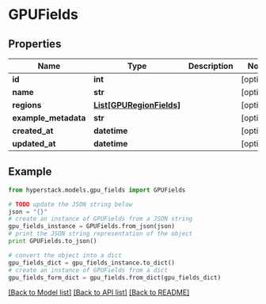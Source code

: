 # GPUFields


## Properties

Name | Type | Description | Notes
------------ | ------------- | ------------- | -------------
**id** | **int** |  | [optional] 
**name** | **str** |  | [optional] 
**regions** | [**List[GPURegionFields]**](GPURegionFields.md) |  | [optional] 
**example_metadata** | **str** |  | [optional] 
**created_at** | **datetime** |  | [optional] 
**updated_at** | **datetime** |  | [optional] 

## Example

```python
from hyperstack.models.gpu_fields import GPUFields

# TODO update the JSON string below
json = "{}"
# create an instance of GPUFields from a JSON string
gpu_fields_instance = GPUFields.from_json(json)
# print the JSON string representation of the object
print GPUFields.to_json()

# convert the object into a dict
gpu_fields_dict = gpu_fields_instance.to_dict()
# create an instance of GPUFields from a dict
gpu_fields_form_dict = gpu_fields.from_dict(gpu_fields_dict)
```
[[Back to Model list]](../README.md#documentation-for-models) [[Back to API list]](../README.md#documentation-for-api-endpoints) [[Back to README]](../README.md)


